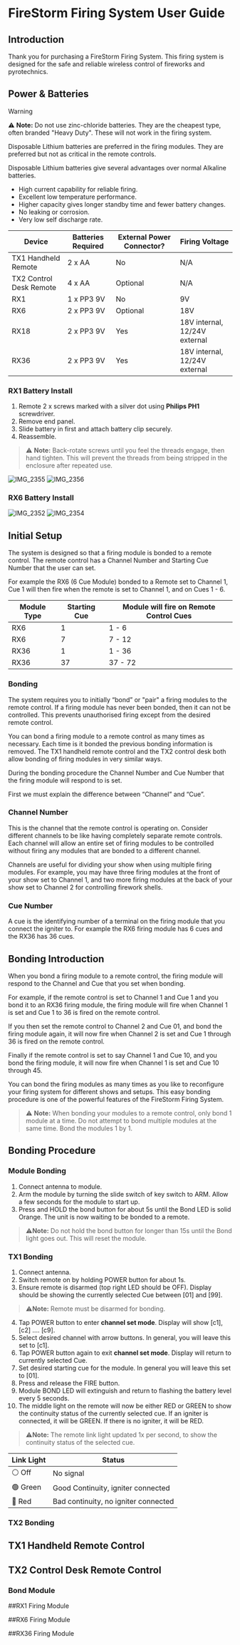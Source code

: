 # FireStorm Firing System User Guide

## Introduction

Thank you for purchasing a FireStorm Firing System. This firing system is designed for the safe and reliable wireless control of fireworks and pyrotechnics.

## Power & Batteries

>[!WARNING] 
>⚠️ **Note:** Do not use zinc-chloride batteries. They are the cheapest type, often branded "Heavy Duty".
> These will not work in the firing system.

Disposable Lithium batteries are preferred in the firing modules. They are preferred but not as critical in the remote controls.

Disposable Lithium batteries give several advantages over normal Alkaline batteries.
* High current capability for reliable firing.
* Excellent low temperature performance.
* Higher capacity gives longer standby time and fewer battery changes.
* No leaking or corrosion.
* Very low self discharge rate.

|Device|Batteries Required|External Power Connector?|Firing Voltage|
|------|------------------|-------------------------|--------------|
|TX1 Handheld Remote|2 x AA|No|N/A|
|TX2 Control Desk Remote|4 x AA|Optional|N/A|
|RX1|1 x PP3 9V|No|9V|
|RX6|2 x PP3 9V|Optional|18V|
|RX18|2 x PP3 9V|Yes|18V internal, 12/24V external|
|RX36|2 x PP3 9V|Yes|18V internal, 12/24V external|

### RX1 Battery Install

1. Remote 2 x screws marked with a silver dot using **Philips PH1** screwdriver.
2. Remove end panel.
3. Slide battery in first and attach battery clip securely.
4. Reassemble.

>⚠️ **Note:** Back-rotate screws until you feel the threads engage, then hand tighten. This will prevent the threads from being stripped in the enclosure after repeated use. 

![IMG_2355](/images/rx1-battery-panel-1.jpg)
![IMG_2356](/images/rx1-battery-panel-1.jpg)

### RX6 Battery Install

![IMG_2352](/images/rx6-battery-panel-1.jpg)
![IMG_2354](/images/rx6-battery-panel-2.jpg)

## Initial Setup

The system is designed so that a firing module is bonded to a remote control. The remote control has a Channel Number and Starting Cue Number that the user can set. 

For example the RX6 (6 Cue Module) bonded to a Remote set to Channel 1, Cue 1 will then fire when the remote is set to Channel 1, and on Cues 1 - 6.

|Module Type|Starting Cue|Module will fire on Remote Control Cues|
|-----------|------------|---------------------------------------|
|RX6|1|1 - 6|
|RX6|7|7 - 12|
|RX36|1|1 - 36|
|RX36|37|37 - 72|

### Bonding

The system requires you to initially “bond” or "pair" a firing modules to the remote control. If a firing module has never been bonded, then it can not be controlled. This prevents unauthorised firing except from the desired remote control.

You can bond a firing module to a remote control as many times as necessary. Each time is it bonded the previous bonding information is removed.
The TX1 handheld remote control and the TX2 control desk both allow bonding of firing modules in very similar ways.

During the bonding procedure the Channel Number and Cue Number that the firing module will respond to is set.

First we must explain the difference between “Channel” and “Cue”.

### Channel Number

This is the channel that the remote control is operating on. Consider different channels to be like having completely separate remote controls. Each channel will allow an entire set of firing modules to be controlled without firing any modules that are bonded to a different channel.

Channels are useful for dividing your show when using multiple firing modules. For example, you may have three firing modules at the front of your show set to Channel 1, and two more firing modules at the back of your show set to Channel 2 for controlling firework shells.

### Cue Number

A cue is the identifying number of a terminal on the firing module that you connect the igniter to. For example the RX6 firing module has 6 cues and the RX36 has 36 cues.

## Bonding Introduction

When you bond a firing module to a remote control, the firing module will respond to the Channel and Cue that you set when bonding.

For example, if the remote control is set to Channel 1 and Cue 1 and you bond it to an RX36 firing module, the firing module will fire when Channel 1 is set and Cue 1 to 36 is fired on the remote control.

If you then set the remote control to Channel 2 and Cue 01, and bond the firing module again, it will now fire when Channel 2 is set and Cue 1 through 36 is fired on the remote control.

Finally if the remote control is set to say Channel 1 and Cue 10, and you bond the firing module, it will now fire when Channel 1 is set and Cue 10 through 45.

You can bond the firing modules as many times as you like to reconfigure your firing system for different shows and setups. This easy bonding procedure is one of the powerful features of the FireStorm Firing System.

>⚠️ **Note:** When bonding your modules to a remote control, only bond 1 module at a time. Do not attempt to bond multiple modules at the same time. Bond the modules 1 by 1. 

## Bonding Procedure

### Module Bonding

1. Connect antenna to module.
2. Arm the module by turning the slide switch of key switch to ARM. Allow a few seconds for the module to start up.
3. Press and HOLD the bond button for about 5s until the Bond LED is solid Orange. The unit is now waiting to be bonded to a remote. 

>⚠️**Note:** Do not hold the bond button for longer than 15s until the Bond light goes out. This will reset the module.

### TX1 Bonding

1. Connect antenna.
2. Switch remote on by holding POWER button for about 1s.
3. Ensure remote is disarmed (top right LED should be OFF). Display should be showing the currently selected Cue between [01] and [99].
>⚠️**Note:** Remote must be disarmed for bonding. 
4. Tap POWER button to enter **channel set mode**. Display will show [c1], [c2] .... [c9].
5. Select desired channel with arrow buttons. In general, you will leave this set to [c1].
6. Tap POWER button again to exit **channel set mode**. Display will return to currently selected Cue.
7. Set desired starting cue for the module. In general you will leave this set to [01].
8. Press and release the FIRE button.
9. Module BOND LED will extinguish and return to flashing the battery level every 5 seconds. 
10. The middle light on the remote will now be either RED or GREEN to show the continuity status of the currently selected cue. If an igniter is connected, it will be GREEN. If there is no igniter, it will be RED.

>⚠️**Note:** The remote link light updated 1x per second, to show the continuity status of the selected cue. 

|Link Light|Status|
|----------|------|
|⚪ Off   |No signal|
|🟢 Green |Good Continuity, igniter connected|
|🔴 Red   |Bad continuity, no igniter connected|


### TX2 Bonding

## TX1 Handheld Remote Control

## TX2 Control Desk Remote Control

### Bond Module

##RX1 Firing Module

##RX6 Firing Module

##RX36 Firing Module
